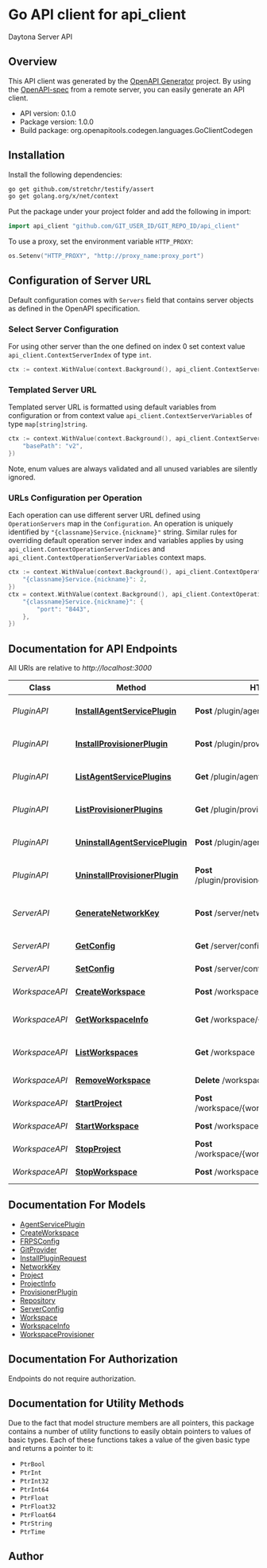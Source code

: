 # Go API client for api_client

Daytona Server API

## Overview
This API client was generated by the [OpenAPI Generator](https://openapi-generator.tech) project.  By using the [OpenAPI-spec](https://www.openapis.org/) from a remote server, you can easily generate an API client.

- API version: 0.1.0
- Package version: 1.0.0
- Build package: org.openapitools.codegen.languages.GoClientCodegen

## Installation

Install the following dependencies:

```sh
go get github.com/stretchr/testify/assert
go get golang.org/x/net/context
```

Put the package under your project folder and add the following in import:

```go
import api_client "github.com/GIT_USER_ID/GIT_REPO_ID/api_client"
```

To use a proxy, set the environment variable `HTTP_PROXY`:

```go
os.Setenv("HTTP_PROXY", "http://proxy_name:proxy_port")
```

## Configuration of Server URL

Default configuration comes with `Servers` field that contains server objects as defined in the OpenAPI specification.

### Select Server Configuration

For using other server than the one defined on index 0 set context value `api_client.ContextServerIndex` of type `int`.

```go
ctx := context.WithValue(context.Background(), api_client.ContextServerIndex, 1)
```

### Templated Server URL

Templated server URL is formatted using default variables from configuration or from context value `api_client.ContextServerVariables` of type `map[string]string`.

```go
ctx := context.WithValue(context.Background(), api_client.ContextServerVariables, map[string]string{
	"basePath": "v2",
})
```

Note, enum values are always validated and all unused variables are silently ignored.

### URLs Configuration per Operation

Each operation can use different server URL defined using `OperationServers` map in the `Configuration`.
An operation is uniquely identified by `"{classname}Service.{nickname}"` string.
Similar rules for overriding default operation server index and variables applies by using `api_client.ContextOperationServerIndices` and `api_client.ContextOperationServerVariables` context maps.

```go
ctx := context.WithValue(context.Background(), api_client.ContextOperationServerIndices, map[string]int{
	"{classname}Service.{nickname}": 2,
})
ctx = context.WithValue(context.Background(), api_client.ContextOperationServerVariables, map[string]map[string]string{
	"{classname}Service.{nickname}": {
		"port": "8443",
	},
})
```

## Documentation for API Endpoints

All URIs are relative to *http://localhost:3000*

Class | Method | HTTP request | Description
------------ | ------------- | ------------- | -------------
*PluginAPI* | [**InstallAgentServicePlugin**](docs/PluginAPI.md#installagentserviceplugin) | **Post** /plugin/agent-service/install | Install an agent service plugin
*PluginAPI* | [**InstallProvisionerPlugin**](docs/PluginAPI.md#installprovisionerplugin) | **Post** /plugin/provisioner/install | Install a provisioner plugin
*PluginAPI* | [**ListAgentServicePlugins**](docs/PluginAPI.md#listagentserviceplugins) | **Get** /plugin/agent-service | List agent service plugins
*PluginAPI* | [**ListProvisionerPlugins**](docs/PluginAPI.md#listprovisionerplugins) | **Get** /plugin/provisioner | List provisioner plugins
*PluginAPI* | [**UninstallAgentServicePlugin**](docs/PluginAPI.md#uninstallagentserviceplugin) | **Post** /plugin/agent-service/uninstall | Uninstall an agent service plugin
*PluginAPI* | [**UninstallProvisionerPlugin**](docs/PluginAPI.md#uninstallprovisionerplugin) | **Post** /plugin/provisioner/{provisioner}/uninstall | Uninstall a provisioner plugin
*ServerAPI* | [**GenerateNetworkKey**](docs/ServerAPI.md#generatenetworkkey) | **Post** /server/network-key | Generate a new authentication key
*ServerAPI* | [**GetConfig**](docs/ServerAPI.md#getconfig) | **Get** /server/config | Get the server configuration
*ServerAPI* | [**SetConfig**](docs/ServerAPI.md#setconfig) | **Post** /server/config | Set the server configuration
*WorkspaceAPI* | [**CreateWorkspace**](docs/WorkspaceAPI.md#createworkspace) | **Post** /workspace | Create a workspace
*WorkspaceAPI* | [**GetWorkspaceInfo**](docs/WorkspaceAPI.md#getworkspaceinfo) | **Get** /workspace/{workspaceId} | Get workspace info
*WorkspaceAPI* | [**ListWorkspaces**](docs/WorkspaceAPI.md#listworkspaces) | **Get** /workspace | List workspaces info
*WorkspaceAPI* | [**RemoveWorkspace**](docs/WorkspaceAPI.md#removeworkspace) | **Delete** /workspace/{workspaceId} | Remove workspace
*WorkspaceAPI* | [**StartProject**](docs/WorkspaceAPI.md#startproject) | **Post** /workspace/{workspaceId}/{projectId}/start | Start project
*WorkspaceAPI* | [**StartWorkspace**](docs/WorkspaceAPI.md#startworkspace) | **Post** /workspace/{workspaceId}/start | Start workspace
*WorkspaceAPI* | [**StopProject**](docs/WorkspaceAPI.md#stopproject) | **Post** /workspace/{workspaceId}/{projectId}/stop | Stop project
*WorkspaceAPI* | [**StopWorkspace**](docs/WorkspaceAPI.md#stopworkspace) | **Post** /workspace/{workspaceId}/stop | Stop workspace


## Documentation For Models

 - [AgentServicePlugin](docs/AgentServicePlugin.md)
 - [CreateWorkspace](docs/CreateWorkspace.md)
 - [FRPSConfig](docs/FRPSConfig.md)
 - [GitProvider](docs/GitProvider.md)
 - [InstallPluginRequest](docs/InstallPluginRequest.md)
 - [NetworkKey](docs/NetworkKey.md)
 - [Project](docs/Project.md)
 - [ProjectInfo](docs/ProjectInfo.md)
 - [ProvisionerPlugin](docs/ProvisionerPlugin.md)
 - [Repository](docs/Repository.md)
 - [ServerConfig](docs/ServerConfig.md)
 - [Workspace](docs/Workspace.md)
 - [WorkspaceInfo](docs/WorkspaceInfo.md)
 - [WorkspaceProvisioner](docs/WorkspaceProvisioner.md)


## Documentation For Authorization

Endpoints do not require authorization.


## Documentation for Utility Methods

Due to the fact that model structure members are all pointers, this package contains
a number of utility functions to easily obtain pointers to values of basic types.
Each of these functions takes a value of the given basic type and returns a pointer to it:

* `PtrBool`
* `PtrInt`
* `PtrInt32`
* `PtrInt64`
* `PtrFloat`
* `PtrFloat32`
* `PtrFloat64`
* `PtrString`
* `PtrTime`

## Author



